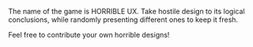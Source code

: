 The name of the game is HORRIBLE UX. Take hostile design to its logical conclusions, while randomly presenting different ones to keep it fresh.

Feel free to contribute your own horrible designs!
